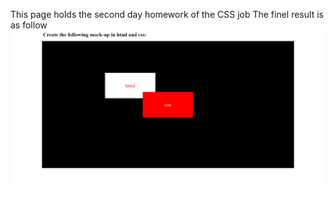This page holds the second day homework of the CSS job
The finel result is as follow
![Image of result](https://github.com/Code-Nat/HTMLBasic/blob/master/CSS%20Day%202/Result.png)
